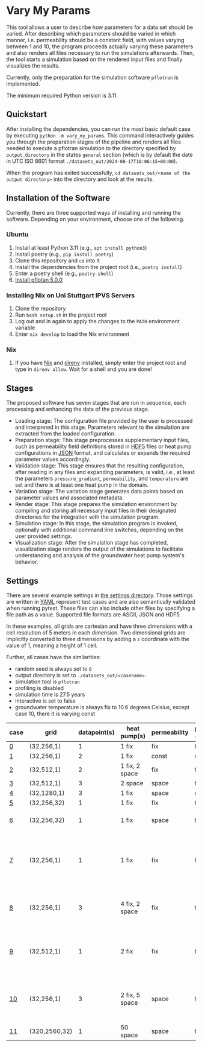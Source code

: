 # Vary My Params
This tool allows a user to describe how parameters for a data set should be varied.
After describing which parameters should be varied in which manner, i.e. permeability should be a constant field, with values varying between 1 and 10, the program proceeds actually varying these parameters and also renders all files necessary to run the simulations afterwards.
Then, the tool starts a simulation based on the rendered input files and finally visualizes the results.

Currently, only the preparation for the simulation software `pflotran` is implemented.

The minimum required Python version is 3.11.

## Quickstart

After installing the dependencies, you can run the most basic default case by executing `python -m vary_my_params`.
This command interactively guides you through the preparation stages of the pipeline and renders all files needed to execute a pflotran simulation to the directory specified by `output_directory` in the states `general` section (which is by default the date in UTC ISO 8601 format `./datasets_out/2024-08-17T10:06:15+00:00`).

When the program has exited successfully, `cd datasets_out/<name of the output directory>` into the directory and look at the results.

## Installation of the Software

Currently, there are three supported ways of installing and running the software.
Depending on your environment, choose one of the following.

### Ubuntu

1. Install at least Python 3.11 (e.g., `apt install python3`)
1. Install poetry (e.g., `pip install poetry`)
1. Clone this repository and `cd` into it
1. Install the dependencies from the project root (i.e., `poetry install`)
1. Enter a poetry shell (e.g., `poetry shell`)
1. [Install pflotan 5.0.0](https://www.pflotran.org/documentation/user_guide/how_to/installation/installation.html)

### Installing Nix on Uni Stuttgart IPVS Servers

1. Clone the repository
1. Run `bash setup.sh` in the project root
1. Log out and in again to apply the changes to the `PATH` environment variable
1. Enter `nix develop` to load the Nix environment

### Nix

1. If you have [Nix](https://nixos.org) and [direnv](https://direnv.net/) installed, simply enter the project root and type in `direnv allow`. Wait for a shell and you are done!

## Stages

The proposed software has seven stages that are run in sequence, each processing and enhancing the data of the previous stage.
- Loading stage: The configuration file provided by the user is processed and interpreted in this stage.
  Parameters relevant to the simulation are extracted from the loaded configuration.
- Preparation stage: This stage preprocesses supplementary input files, such as permeability field definitions stored in [HDF5](https://www.hdfgroup.org/solutions/hdf5/) files or heat pump configurations in [JSON](https://www.json.org/json-en.html) format, and calculates or expands the required parameter values accordingly.
- Validation stage: This stage ensures that the resulting configuration, after reading in any files and expanding parameters, is valid, i.e., at least the parameters `pressure_gradient`, `permeability`, and `temperature` are set and there is at least one heat pump in the domain.
- Variation stage: The variation stage generates data points based on parameter values and associated metadata.
- Render stage: This stage prepares the simulation environment by compiling and storing all necessary input files in their designated directories for the integration with the simulation program.
- Simulation stage: In this stage, the simulation program is invoked, optionally with additional command line switches, depending on the user provided settings.
- Visualization stage: After the simulation stage has completed, visualization stage renders the output of the simulations to facilitate understanding and analysis of the groundwater heat pump system's behavior.

## Settings

There are several example settings in [the settings directory](./settings).
Those settings are written in [YAML](https://yaml.org/) represent test cases and are also semantically validated when running pytest.
These files can also include other files by specifying a file path as a value.
Supported file formats are ASCII, JSON and HDF5.

In these examples, all grids are cartesian and have three dimensions with a cell resolution of 5 meters in each dimension.
Two dimensional grids are implicitly converted to three dimensions by adding a `z` coordinate with the value of 1, meaning a height of 1 cell.

Further, all cases have the similarities:
- random seed is always set to `0`
- output directory is set to `./datasets_out/<casename>`.
- simulation tool is `pflotran`
- profiling is disabled
- simulation time is 27.5 years
- interactive is set to false
- groundwater temperature is always fix to 10.6 degrees Celsius, except case 10, there it is varying const

| case                                           | grid          | datapoint(s) | heat pump(s)   | permeability | pressure gradient | additional specialties                                           |
|------------------------------------------------|---------------|--------------|----------------|--------------|-------------------|------------------------------------------------------------------|
| [0](./settings/case0_default.yaml)             | (32,256,1)    | 1            | 1 fix          | fix          | fix               |                                                                  |
| [1](./settings/case1_vary-pressure-const.yaml) | (32,256,1)    | 2            | 1 fix          | const        | const             |                                                                  |
| [2](./settings/case2_vary-hp-positions.yaml)   | (32,512,1)    | 2            | 1 fix, 2 space | fix          | fix               |                                                                  |
| [3](./settings/case3_allin1.yaml)              | (32,512,1)    | 3            | 2 space        | space        | fix               |                                                                  |
| [4](./settings/case4_extend-plumes.yaml)       | (32,1280,1)   | 3            | 1 fix          | space        | const             |                                                                  |
| [5](./settings/case5_3d.yaml)                  | (32,256,32)   | 1            | 1 fix          | fix          | fix               |                                                                  |
| [6](./settings/case6_vertical_aniso.yaml)      | (32,256,32)   | 1            | 1 fix          | space        | fix               | vertical anisotropy ratio of 10                                  |
| [7](./settings/case7_read-from-files.yaml)     | (32,256,1)    | 1            | 1 fix          | fix          | fix               | heat pump, permeability and pressure gradient are read from file |
| [8](./settings/case8_heatpumps-in-detail.yaml) | (32,256,1)    | 3            | 4 fix, 2 space | fix          | fix               | operational heatpump parameters specified in more detail         |
| [9](./settings/case9_seasonal-changes.yaml)    | (32,512,1)    | 1            | 2 fix          | fix          | fix               | time based changes in heat pump injection temperature and rate   |
| [10](./settings/case10_all-features.yaml)      | (32,256,1)    | 3            | 2 fix, 5 space | space        | fix               | case shows all supported features of the software                |
| [11](./settings/case11_large-domain.yaml)      | (320,2560,32) | 1            | 50 space       | space        | fix               |                                                                  |
